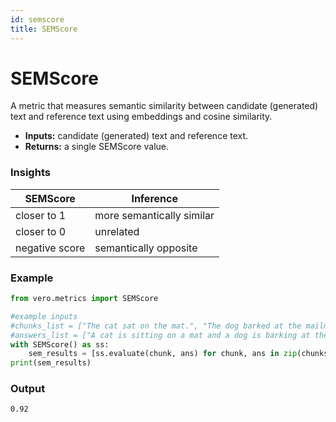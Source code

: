 ```yaml
---
id: semscore
title: SEMScore
---
```


# **SEMScore**

A metric that measures semantic similarity between candidate (generated) text and reference text using embeddings and cosine similarity.
* **Inputs:** candidate (generated) text and reference text.
* **Returns:** a single SEMScore value.

### **Insights**
| SEMScore       | Inference     |
| -------------- | ------------- |
| closer to 1    | more semantically similar  |
| closer to 0    | unrelated  |
| negative score | semantically opposite |

### **Example**
```py
from vero.metrics import SEMScore

#example inputs
#chunks_list = ["The cat sat on the mat.", "The dog barked at the mailman."]
#answers_list = ["A cat is sitting on a mat and a dog is barking at the mailman."]
with SEMScore() as ss:
    sem_results = [ss.evaluate(chunk, ans) for chunk, ans in zip(chunks_list, answers_list)]
print(sem_results)
```

### **Output**
```text
0.92